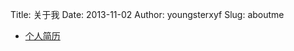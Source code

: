 Title: 关于我
Date: 2013-11-02
Author: youngsterxyf
Slug: aboutme

- [个人简历](../assets/uploads/files/resume.pdf)

<div class="github-card" data-user="youngsterxyf"></div>
<script src="../assets/github-cards/widget.js"></script>